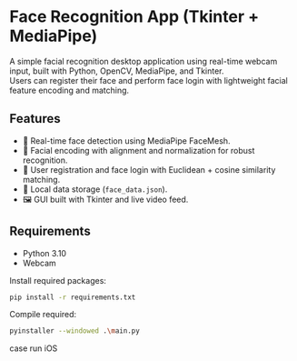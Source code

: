 # Face Recognition App (Tkinter + MediaPipe)

A simple facial recognition desktop application using real-time webcam input, built with Python, OpenCV, MediaPipe, and Tkinter.  
Users can register their face and perform face login with lightweight facial feature encoding and matching.

## Features

- 📸 Real-time face detection using MediaPipe FaceMesh.
- 🧠 Facial encoding with alignment and normalization for robust recognition.
- 👤 User registration and face login with Euclidean + cosine similarity matching.
- 💾 Local data storage (`face_data.json`).
- 🖼️ GUI built with Tkinter and live video feed.

## Requirements

- Python 3.10
- Webcam

Install required packages:

```bash
pip install -r requirements.txt
```
Compile required:
```bash
pyinstaller --windowed .\main.py
```
case run iOS
```
